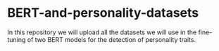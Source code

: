 # BERT-and-personality-datasets
In this repository we will upload all the datasets we will use in the fine-tuning of two BERT models for the detection of personality traits.
